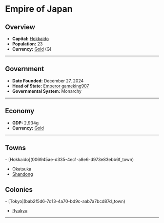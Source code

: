 <!--UNDEDITED FILE, remove this entire line if this file has been edited!-->
# <!--NAME-->Empire of Japan<!--NAME-->

## Overview

- **Capital:** <!--CAPITAL_LINK-->[Hokkaido](006945ae-d335-4ec1-a8e6-d973e83ebb6f_town)<!--CAPITAL_LINK-->
- **Population:** <!--POPULATION-->23<!--POPULATION-->
- **Currency:** <!--CURRENCY_LINK-->[Gold](Gold_currency)<!--CURRENCY_LINK--> (<!--CURRENCY_ABV-->G<!--CURRENCY_ABV-->)

---

## Government

- **Date Founded:** <!--FOUNDED-->December 27, 2024<!--FOUNDED-->
- **Head of State:** <!--LEADER_TITLE_LINK-->[Emperor gameking907](gameking907_user)<!--LEADER_TITLE_LINK-->
- **Governmental System:** <!--GOVERNMENT-->Monarchy<!--GOVERNMENT-->

---

## Economy

- **GDP:** <!--GDP-->2,934g<!--GDP-->
- **Currency:** <!--CURRENCY_LINK-->[Gold](Gold_currency)<!--CURRENCY_LINK-->

---

## Towns

<!--TOWNS-->- [Hokkaido](006945ae-d335-4ec1-a8e6-d973e83ebb6f_town)
- [Okatsuka](cf3d85db-abc9-4381-841b-9769bcd8d2c2_town)
- [Shandong](5efed49e-cc74-4762-aedf-e392c1c697a9_town)<!--TOWNS-->

## Colonies

<!--COLONIES-->- [Tokyo](bab2f5d6-7d13-4a70-bd9c-aab7a7bcd87d_town)
- [Ryukyu](50136b06-83d6-4b7a-8b57-72384d637572_town)<!--COLONIES-->

---